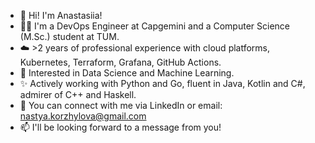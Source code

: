 - 👋 Hi! I'm Anastasiia! 
- 👩‍💻 I'm a DevOps Engineer at Capgemini and a Computer Science (M.Sc.) student at TUM.
- ☁️ >2 years of professional experience with cloud platforms, Kubernetes, Terraform, Grafana, GitHub Actions.
- 🌱 Interested in Data Science and Machine Learning.
- ✨ Actively working with Python and Go, fluent in Java, Kotlin and C#, admirer of C++ and Haskell.
- 🔗 You can connect with me via LinkedIn or email: nastya.korzhylova@gmail.com
- 📫 I'll be looking forward to a message from you!

<!---
a-kori/a-kori is a ✨ special ✨ repository because its `README.md` (this file) appears on your GitHub profile.
You can click the Preview link to take a look at your changes.
--->

